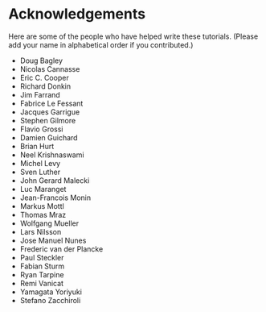 Acknowledgements
================

Here are some of the people who have helped write these tutorials.
(Please add your name in alphabetical order if you contributed.)

-   Doug Bagley
-   Nicolas Cannasse
-   Eric C. Cooper
-   Richard Donkin
-   Jim Farrand
-   Fabrice Le Fessant
-   Jacques Garrigue
-   Stephen Gilmore
-   Flavio Grossi
-   Damien Guichard
-   Brian Hurt
-   Neel Krishnaswami
-   Michel Levy
-   Sven Luther
-   John Gerard Malecki
-   Luc Maranget
-   Jean-Francois Monin
-   Markus Mottl
-   Thomas Mraz
-   Wolfgang Mueller
-   Lars Nilsson
-   Jose Manuel Nunes
-   Frederic van der Plancke
-   Paul Steckler
-   Fabian Sturm
-   Ryan Tarpine
-   Remi Vanicat
-   Yamagata Yoriyuki
-   Stefano Zacchiroli


